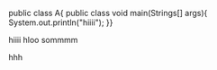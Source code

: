 public class A{
public class void main(Strings[] args){
System.out.println("hiiii");
}}
   



hiiii
hloo
sommmm



hhh